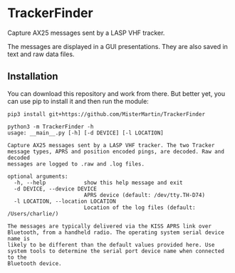 # TrackerFinder

Capture AX25 messages sent by a LASP VHF tracker.

The messages are displayed in a GUI presentations. They are 
also saved in text and raw data files.

## Installation 

You can download this repository and work from there. But better yet, you can 
use pip to install it and then run the module:

```
pip3 install git+https://github.com/MisterMartin/TrackerFinder
    
python3 -m TrackerFinder -h
usage: __main__.py [-h] [-d DEVICE] [-l LOCATION]

Capture AX25 messages sent by a LASP VHF tracker. The two Tracker message types, APRS and position encoded pings, are decoded. Raw and decoded
messages are logged to .raw and .log files.

optional arguments:
  -h, --help            show this help message and exit
  -d DEVICE, --device DEVICE
                        APRS device (default: /dev/tty.TH-D74)
  -l LOCATION, --location LOCATION
                        Location of the log files (default: /Users/charlie/)

The messages are typically delivered via the KISS APRS link over Bluetooth, from a handheld radio. The operating system serial device name is
likely to be different than the default values provided here. Use system tools to determine the serial port device name when connected to the
Bluetooth device.